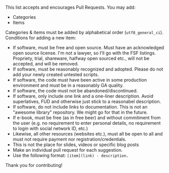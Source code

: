 This list accepts and encourages Pull Requests. You may add:

- Categories
- Items

Categories & items must be added by alphabetical order (`utf8_general_ci`).
Conditions for adding a new item:

* If software, must be free and open source. Must have an acknowledged open source license. I'm not a lawyer, so I'll go with the
  FSF listings. Propriety, trial, shareware, halfway open sourced etc., will not be accepted, and will be removed.
* If software, must be reasonably recognized and adopted. Please do not add your newly created untested scripts.
* If software, the code must have been active in some production environment and must be in a reasonably GA quality.
* If software, the code must not be abandoned/discontinued.
* If software, only include one link and a one-liner description. Avoid superlatives, FUD and otherwise just stick to a reasonabel description.
* If software, do not include links to documentation. This is not an "awesome library" repository. We might go for that in the future.
* If e-book, must be free (as in free beer) and without commitment from the user (e.g. no requirement to enter personal details,
  no requirement to login with social network ID, etc.)
* Likewise, all other resources (websites etc.), must all be open to all and must not require payment nor registration/credentials.
* This is not the place for slides, videos or specific blog posts
* Make an individual pull request for each suggestion.
* Use the following format: `[item](link) - description.`

Thank you for contributing!
